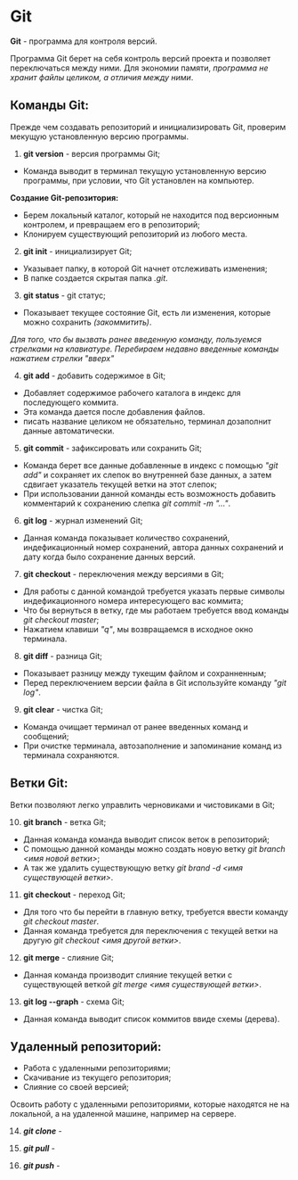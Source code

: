 # **Git**
**Git** - программа для контроля версий.

Программа Git берет на себя контроль версий проекта и позволяет переключаться между ними. Для экономии памяти, *программа не хранит файлы целиком, а отличия между ними*.   

## Команды Git:

Прежде чем создавать репозиторий и инициализировать Git, проверим мекущую установленную версию программы.

1. **git version** - версия программы Git;

* Команда выводит в терминал текущую установленную версию программы, при условии, что Git установлен на компьютер.

**Создание Git-репозитория:**

* Берем локальный каталог, который не находится под версионным контролем, и превращаем его в репозиторий;
* Клонируем существующий репозиторий из любого места.

2. **git init** - инициализирует Git;

* Указывает папку, в которой Git начнет отслеживать изменения;
* В папке создается скрытая папка *.git*.

3. **git status** - git статус;

* Показывает текущее состояние Git, есть ли изменения, которые можно сохранить *(закоммитить)*.

*Для того, что бы вызвать ранее введенную команду, пользуемся стрелками на клавиатуре. Перебираем недавно введенные команды нажатием стрелки "вверх"*

4. **git add** - добавить содержимое в Git;

* Добавляет содержимое рабочего каталога в индекс для последующего коммита.
* Эта команда дается после добавления файлов.
* писать название целиком не обязательно, терминал дозаполнит данные автоматически.

5. **git commit** - зафиксировать или сохранить Git;

* Команда берет все данные добавленные в индекс с помощью *"git add"* и сохраняет их слепок во внутренней базе данных, а затем сдвигает указатель текущей ветки на этот слепок;
* При использовании данной команды есть возможность добавить комментарий к сохранению слепка *git commit -m "..."*.

6. **git log** - журнал изменений Git;

* Данная команда показывает количество сохранений, индефикационный номер сохранений, автора данных сохранений и дату когда было сохранение данных версий.

7. **git checkout** - переключения между версиями в Git;

* Для работы с данной командой требуется указать первые символы индефикационного номера интересующего вас коммита;
* Что бы вернуться в ветку, где мы работаем требуется ввод команды *git checkout master*;
* Нажатием клавиши *"q"*, мы возвращаемся в исходное окно терминала. 

8. **git diff** - разница Git;

* Показывает разницу между тукещим файлом и сохранненным;
* Перед переключением версии файла в Git используйте команду *"git log"*.

9. **git clear** - чистка Git;

* Команда очищает терминал от ранее введенных команд и сообщений;
* При очистке терминала, автозаполнение и запоминание команд из терминала сохраняются.

## Ветки Git:

Ветки позволяют легко управлить черновиками и чистовиками в Git;

10. **git branch** - ветка Git;

* Данная команда команда выводит список веток в репозиторий;
* С помощью данной команды можно создать новую ветку *git branch <имя новой ветки>*;
* А так же удалить существующую ветку *git brand -d <имя существующей ветки>*.

11. **git checkout** - переход Git;

* Для того что бы перейти в главную ветку, требуется ввести команду *git checkout master*.
* Данная команда требуется для переключения с текущей ветки на другую *git checkout <имя другой ветки>*.

12. **git merge** - слияние Git;

* Данная команда производит слияние текущей ветки с существующей веткой *git merge <имя существующей ветки>*.

13. **git log --graph** - схема Git;

* Данная команда выводит список коммитов  ввиде схемы (дерева). 

## Удаленный репозиторий:

* Работа с удаленными репозиториями;
* Cкачивание из текущего репозитория;
* Cлияние со своей версией;

Освоить работу с удаленными репозиториями, которые находятся не на локальной, а на удаленной машине, например на сервере.

14. _**git clone**_ - 

15. _**git pull**_ - 

16. _**git push**_ - 

